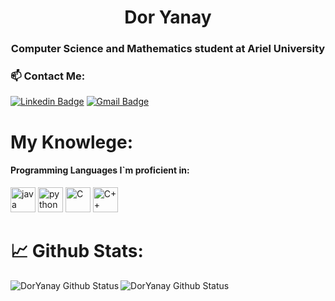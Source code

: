 <h1 align="center">Dor Yanay</h1>
<h3 align="center">Computer Science and Mathematics student at Ariel University</h3>

<h3> 📫 Contact Me:</h3>

[![Linkedin Badge](https://img.shields.io/badge/-Linkedin-blue?style=flat-square&logo=Linkedin&logoColor=white&link=https://www.linkedin.com/in/dor-yanay-52529524b/)](https://www.linkedin.com/in/dor-yanay-52529524b/)
[![Gmail Badge](https://img.shields.io/badge/-dor3518@gmail.com-c14438?style=flat-square&logo=Gmail&logoColor=white&link=mailto:dor3518@gmail.com)](mailto:dor3518@gmail.com)
  
<h1> My Knowlege:</h1>
<h4 align="left">Programming Languages I`m proficient in:</h3>
<p align="left"> 
<span>
    <img src="https://img.shields.io/badge/Java-ED8B00?style=for-the-badge&logo=java&logoColor=white" alt="java" height="40"/>
    <img src="https://img.shields.io/badge/Python-14354C?style=for-the-badge&logo=python&logoColor=white" alt="python" height="40"/>
    <img src="https://img.shields.io/badge/C-00599C?style=for-the-badge&logo=c&logoColor=white" alt="C" height="40"/>
    <img src="https://img.shields.io/badge/c++-%2300599C.svg?style=for-the-badge&logo=c%2B%2B&logoColor=white" alt="C++" height="40"/>
</span>

</p>
<h1>📈 Github Stats:</h1>
<img align="left" alt="DorYanay Github Status" src="https://github-readme-stats.vercel.app/api?username=DorYanay&show_icons=true&theme=onedark">

<img align="left" alt="DorYanay Github Status" src="https://github-readme-stats.vercel.app/api/top-langs/?username=DorYanay&layout=compact&theme=onedark">
